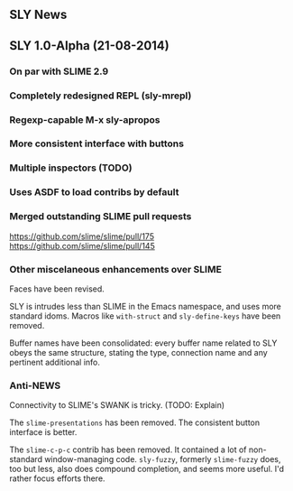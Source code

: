 SLY News
--------

## SLY 1.0-Alpha (21-08-2014)

### On par with SLIME 2.9

### Completely redesigned REPL (sly-mrepl)

### Regexp-capable M-x sly-apropos

### More consistent interface with buttons

### Multiple inspectors (TODO)

### Uses ASDF to load contribs by default

### Merged outstanding SLIME pull requests

  https://github.com/slime/slime/pull/175
  https://github.com/slime/slime/pull/145

### Other miscelaneous enhancements over SLIME

Faces have been revised.

SLY is intrudes less than SLIME in the Emacs namespace, and uses more
standard idoms. Macros like `with-struct` and `sly-define-keys` have
been removed.

Buffer names have been consolidated: every buffer name related to SLY
obeys the same structure, stating the type, connection name and any
pertinent additional info.

### Anti-NEWS

Connectivity to SLIME's SWANK is tricky. (TODO: Explain)

The `slime-presentations` has been removed. The consistent button
interface is better.

The `slime-c-p-c` contrib has been removed. It contained a lot of
non-standard window-managing code. `sly-fuzzy`, formerly `slime-fuzzy`
does, too but less, also does compound completion, and seems more
useful. I'd rather focus efforts there.









